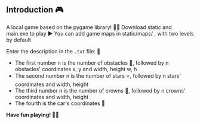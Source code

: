 ## Introduction 🎮
A local game based on the pygame library! 🚗💨
Download static and main.exe to play ▶️
You can add game maps in static/maps/ , with two levels by default 

Enter the description in the `.txt` file: 📝
- The first number n is the number of obstacles 🚧, followed by n obstacles' coordinates x, y and width, height w, h
- The second number n is the number of stars ⭐, followed by n stars' coordinates and width, height
- The third number n is the number of crowns 👑, followed by n crowns' coordinates and width, height
- The fourth is the car's coordinates 🚗

**Have fun playing! 🎉🎊**
